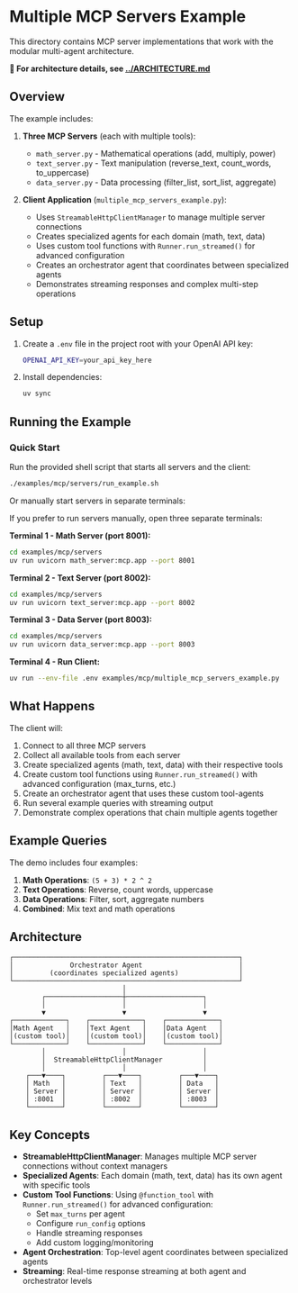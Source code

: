 # Multiple MCP Servers Example

This directory contains MCP server implementations that work with the modular multi-agent architecture.

**📖 For architecture details, see [../ARCHITECTURE.md](../ARCHITECTURE.md)**

## Overview

The example includes:

1. **Three MCP Servers** (each with multiple tools):
   - `math_server.py` - Mathematical operations (add, multiply, power)
   - `text_server.py` - Text manipulation (reverse_text, count_words, to_uppercase)
   - `data_server.py` - Data processing (filter_list, sort_list, aggregate)

2. **Client Application** (`multiple_mcp_servers_example.py`):
   - Uses `StreamableHttpClientManager` to manage multiple server connections
   - Creates specialized agents for each domain (math, text, data)
   - Uses custom tool functions with `Runner.run_streamed()` for advanced configuration
   - Creates an orchestrator agent that coordinates between specialized agents
   - Demonstrates streaming responses and complex multi-step operations

## Setup

1. Create a `.env` file in the project root with your OpenAI API key:
   ```bash
   OPENAI_API_KEY=your_api_key_here
   ```

2. Install dependencies:
   ```bash
   uv sync
   ```

## Running the Example

### Quick Start

Run the provided shell script that starts all servers and the client:

```bash
./examples/mcp/servers/run_example.sh
```

Or manually start servers in separate terminals:

If you prefer to run servers manually, open three separate terminals:

**Terminal 1 - Math Server (port 8001):**
```bash
cd examples/mcp/servers
uv run uvicorn math_server:mcp.app --port 8001
```

**Terminal 2 - Text Server (port 8002):**
```bash
cd examples/mcp/servers
uv run uvicorn text_server:mcp.app --port 8002
```

**Terminal 3 - Data Server (port 8003):**
```bash
cd examples/mcp/servers
uv run uvicorn data_server:mcp.app --port 8003
```

**Terminal 4 - Run Client:**
```bash
uv run --env-file .env examples/mcp/multiple_mcp_servers_example.py
```

## What Happens

The client will:
1. Connect to all three MCP servers
2. Collect all available tools from each server
3. Create specialized agents (math, text, data) with their respective tools
4. Create custom tool functions using `Runner.run_streamed()` with advanced configuration (max_turns, etc.)
5. Create an orchestrator agent that uses these custom tool-agents
6. Run several example queries with streaming output
7. Demonstrate complex operations that chain multiple agents together

## Example Queries

The demo includes four examples:

1. **Math Operations**: `(5 + 3) * 2 ^ 2`
2. **Text Operations**: Reverse, count words, uppercase
3. **Data Operations**: Filter, sort, aggregate numbers
4. **Combined**: Mix text and math operations

## Architecture

```
┌────────────────────────────────────────────────────────┐
│              Orchestrator Agent                        │
│         (coordinates specialized agents)               │
└────────────────────────────────────────────────────────┘
                            │
        ┌───────────────────┼───────────────────┐
        │                   │                   │
        ▼                   ▼                   ▼
┌─────────────┐    ┌─────────────┐    ┌─────────────┐
│Math Agent   │    │Text Agent   │    │Data Agent   │
│(custom tool)│    │(custom tool)│    │(custom tool)│
└─────────────┘    └─────────────┘    └─────────────┘
        │                   │                   │
        │  StreamableHttpClientManager          │
        │                   │                   │
    ┌───▼────┐         ┌───▼────┐         ┌───▼────┐
    │ Math   │         │ Text   │         │ Data   │
    │ Server │         │ Server │         │ Server │
    │ :8001  │         │ :8002  │         │ :8003  │
    └────────┘         └────────┘         └────────┘
```

## Key Concepts

- **StreamableHttpClientManager**: Manages multiple MCP server connections without context managers
- **Specialized Agents**: Each domain (math, text, data) has its own agent with specific tools
- **Custom Tool Functions**: Using `@function_tool` with `Runner.run_streamed()` for advanced configuration:
  - Set `max_turns` per agent
  - Configure `run_config` options
  - Handle streaming responses
  - Add custom logging/monitoring
- **Agent Orchestration**: Top-level agent coordinates between specialized agents
- **Streaming**: Real-time response streaming at both agent and orchestrator levels
